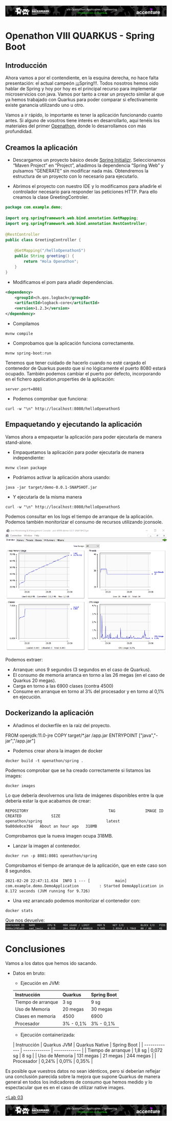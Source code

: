 <p align="center">
    <img src="../resources/header_viii.png">
</p>

# Openathon VIII QUARKUS - Spring Boot

## Introducción

Ahora vamos a por el contendiente, en la esquina derecha, no hace falta presentación: el actual campeón ¡¡¡Spring!!!. Todos nosotros hemos oido hablar de Spring y hoy por hoy es el principal recurso para implementar microservicios con java. Vamos por tanto a crear un proyecto similar al que ya hemos trabajado con Quarkus para poder comparar si efectivamente existe ganancia utilizando uno u otro. 

Vamos a ir rápido, lo importante es tener la aplicación funcionando cuanto antes. Si alguno de vosotros tiene interés en desarrollarlo, aquí tenéis los materiales del primer [Openathon](https://github.com/deors/deors-demos-microservices), donde lo desarrollamos con más profundidad.

## Creamos la aplicación

- Descargamos un proyecto básico desde [Spring Initializr](https://start.spring.io/). Seleccionamos “Maven Project” en “Project”, añadimos la dependencia “Spring Web” y pulsamos “GENERATE” sin modificar nada más. Obtendremos la estructura de un proyecto con lo necesario para ejecutarlo.

- Abrimos el proyecto con nuestro IDE y lo modificamos para añadirle el controlador necesario para responder las peticiones HTTP. Para ello creamos la clase GreetingControler.

```java
package com.example.demo;

import org.springframework.web.bind.annotation.GetMapping;
import org.springframework.web.bind.annotation.RestController;

@RestController
public class GreetingController {

	@GetMapping("/helloOpenathonS")
	public String greeting() {
		return "Hola Openathon";
	}
}
```

- Modificamos el pom para añadir dependencias.

```xml
<dependency>
	<groupId>ch.qos.logback</groupId>
	<artifactId>logback-core</artifactId>
	<version>1.2.3</version>
</dependency>
```

- Compilamos
```console
mvnw compile
```

- Comprobamos que la aplicación funciona correctamente.
```console
mvnw spring-boot:run
```

Tenemos que tener cuidado de hacerlo cuando no esté cargado el contenedor de Quarkus puesto que si no lógicamente el puerto 8080 estará ocupado. También podemos cambiar el puerto por defecto, incorporando en el fichero application.properties de la aplicación:

~~~
server.port=8081
~~~

- Podemos comprobar que funciona:
```console
curl -w "\n" http://localhost:8080/helloOpenathonS
```


## Empaquetando y ejecutando la aplicación


Vamos ahora a empaquetar la aplicación para poder ejecutarla de manera stand-alone.

- Empaquetamos la aplicación para poder ejecutarla de manera independiente:
```console
mvnw clean package
```

- Podríamos activar la aplicación ahora usando:
```console
java -jar target/demo-0.0.1-SNAPSHOT.jar
```

- Y ejecutarla de la misma manera 
```console
curl -w "\n" http://localhost:8080/helloOpenathonS
```


Podemos consultar en los logs el tiempo de arranque de la aplicación. Podemos también monitorizar el consumo de recursos utilizando jconsole. 

<img src="../resources/img06.png">

Podemos extraer:
  - Arranque: unos 9 segundos (3 segundos en el caso de Quarkus).
  - El consumo de memoria arranca en torno a las 26 megas (en el caso de Quarkus 20 megas).
  - Carga en torno a las 6900 clases (contra 4500)
  - Consume en arranque en torno al 3% del procesador y en torno al 0,1% en ejecución.

## Dockerizando la aplicación

- Añadimos el dockerfile en la raíz del proyecto.

FROM openjdk:11.0-jre
COPY target/*.jar /app.jar
ENTRYPOINT ["java","-jar","/app.jar"]


- Podemos crear ahora la imagen de docker
```console
docker build -t openathon/spring .
```

Podemos comprobar que se ha creado correctamente si listamos las images:
```console
docker images
```

Lo que debería devolvernos una lista de imágenes disponibles entre la que debería estar la que acabamos de crear:
```console
REPOSITORY                                   TAG             IMAGE ID       CREATED             SIZE
openathon/spring                            latest          9a80de0ce394   About an hour ago   318MB
```

Comprobamos que la nueva imagen ocupa 318MB.

- Lanzar la imagen al contenedor.
```console
docker run -p 8081:8081 openathon/spring
```
Comprobamos el tiempo de arranque de la aplicación, que en este caso son 8 segundos.
```console
2021-02-20 22:47:11.634  INFO 1 --- [           main] com.example.demo.DemoApplication         : Started DemoApplication in 8.172 seconds (JVM running for 9.726)
```

- Una vez arrancado podemos monitorizar el contenedor con:
```console
docker stats
```

Que nos devuelve:
<img src="../resources/img07.png">



# Conclusiones

Vamos a los datos que hemos ido sacando. 

- Datos en bruto:
  - Ejecución en JVM:

  | Instrucción | Quarkus | Spring Boot |
  | ------------- | ------------- | ------------- |
  | Tiempo de arranque | 3 sg | 9 sg |
  | Uso de Memoria | 20 megas | 30 megas |
  | Clases en memoria | 4500 | 6900 |
  | Procesador | 3% - 0,1% | 3% - 0,1% |
 
		
  - Ejecución containerizada:	

  | Instrucción | Quarkus JVM | Quarkus Native | Spring Boot |
  | ------------- | ------------- | ------------- |
  | Tiempo de arranque | 1,8 sg | 0,072 sg | 8 sg |
  | Uso de Memoria | 131 megas | 21 megas | 244 megas |
  | Procesador | 0,24% | 0,01% | 0,35% |	  

		
Es posible que vuestros datos no sean idénticos, pero si deberían reflejar una conclusión parecida sobre la mejora que supone Quarkus de manera general en todos los indicadores de consumo que hemos medido y lo espectacular que es en el caso de utilizar native images.		


[<Lab 03](../lab-03) 

<p align="center">
    <img src="../resources/header_viii.png">
</p>